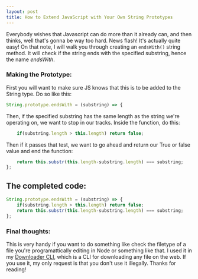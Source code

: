 ```yaml
---
layout: post
title: How to Extend JavaScript with Your Own String Prototypes
---
```


Everybody wishes that Javascript can do more than it already can, and then thinks, well that's gonna be way too hard. News flash! It's actually quite easy! On that note, I will walk you through creating an `endsWith()` string method. It will check if the string ends with the specified substring, hence the name _endsWith_.

### Making the Prototype:
First you will want to make sure JS knows that this is to be added to the String type. Do so like this:

```javascript
String.prototype.endsWith = (substring) => {
```

Then, if the specified substring has the same length as the string we're operating on, we want to stop in our tracks. Inside the function, do this:

```javascript
    if(substring.length > this.length) return false;
```

Then if it passes that test, we want to go ahead and return our True or false value and end the function:

```javascript
    return this.substr(this.length-substring.length) === substring;
};
```

## The completed code:

```javascript
String.prototype.endsWith = (substring) => {
    if(substring.length > this.length) return false;
    return this.substr(this.length-substring.length) === substring;
};
```

### Final thoughts:
This is very handy if you want to do something like check the filetype of a file you're programattically editing in Node or something like that. I used it in my [Downloader CLI](https://www.npmjs.com/package/downloader-cli), which is a CLI for downloading any file on the web. If you use it, my only request is that you don't use it illegally. Thanks for reading!